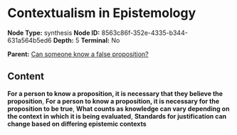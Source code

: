 # Contextualism in Epistemology

**Node Type:** synthesis
**Node ID:** 8563c86f-352e-4335-b344-631a564b5ed6
**Depth:** 5
**Terminal:** No

**Parent:** [Can someone know a false proposition?](can-someone-know-a-false-proposition-antithesis-1abf3e49-c35e-4442-9047-3b788f87fd00.md)

## Content

**For a person to know a proposition, it is necessary that they believe the proposition**, **For a person to know a proposition, it is necessary for the proposition to be true**, **What counts as knowledge can vary depending on the context in which it is being evaluated**, **Standards for justification can change based on differing epistemic contexts**
